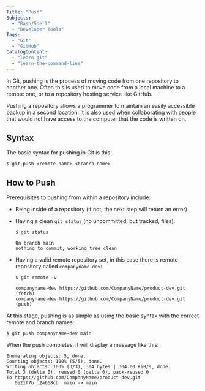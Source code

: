```yaml
---
Title: "Push"
Subjects:
  - "Bash/Shell"
  - "Developer Tools"
Tags: 
  - "Git"
  - "GitHub"
CatalogContent:
  - "learn-git"
  - "learn-the-command-line"
---
```


In Git, pushing is the process of moving code from one repository to another one. Often this is used to move code from a local machine to a remote one, or to a repository hosting service like GitHub.

Pushing a repository allows a programmer to maintain an easily accessible backup in a second location. It is also used when collaborating with people that would not have access to the computer that the code is written on.

## Syntax

The basic syntax for pushing in Git is this:

```shell
$ git push <remote-name> <branch-name>
```

## How to Push

Prerequisites to pushing from within a repository include:

* Being inside of a repository (if not, the next step will return an error)
* Having a clean `git status` (no uncommitted, but tracked, files):

    ```shell
    $ git status

    On branch main
    nothing to commit, working tree clean
    ```

* Having a valid remote repository set, in this case there is remote repository called `companyname-dev`:

    ```shell
    $ git remote -v

    companyname-dev	https://github.com/CompanyName/product-dev.git (fetch)
    companyname-dev	https://github.com/CompanyName/product-dev.git (push)
    ```

At this stage, pushing is as simple as using the basic syntax with the correct remote and branch names:

```shell
$ git push companyname-dev main
```

When the push completes, it will display a message like this:

```shell
Enumerating objects: 5, done.
Counting objects: 100% (5/5), done.
Writing objects: 100% (3/3), 304 bytes | 304.00 KiB/s, done.
Total 3 (delta 0), reused 0 (delta 0), pack-reused 0
To https://github.com/CompanyName/product-dev.git
   0e21f7b..2a668cb  main -> main
```
